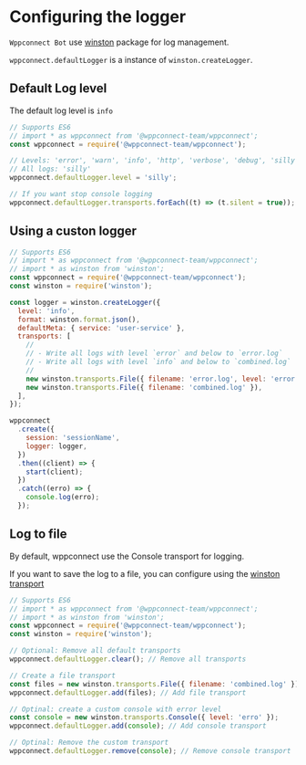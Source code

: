 # Configuring the logger

`Wppconnect Bot` use [winston](https://github.com/winstonjs/winston) package for log management.

`wppconnect.defaultLogger` is a instance of `winston.createLogger`.

## Default Log level

The default log level is `info`

```javascript
// Supports ES6
// import * as wppconnect from '@wppconnect-team/wppconnect';
const wppconnect = require('@wppconnect-team/wppconnect');

// Levels: 'error', 'warn', 'info', 'http', 'verbose', 'debug', 'silly'
// All logs: 'silly'
wppconnect.defaultLogger.level = 'silly';

// If you want stop console logging
wppconnect.defaultLogger.transports.forEach((t) => (t.silent = true));
```

## Using a custon logger

```javascript
// Supports ES6
// import * as wppconnect from '@wppconnect-team/wppconnect';
// import * as winston from 'winston';
const wppconnect = require('@wppconnect-team/wppconnect');
const winston = require('winston');

const logger = winston.createLogger({
  level: 'info',
  format: winston.format.json(),
  defaultMeta: { service: 'user-service' },
  transports: [
    //
    // - Write all logs with level `error` and below to `error.log`
    // - Write all logs with level `info` and below to `combined.log`
    //
    new winston.transports.File({ filename: 'error.log', level: 'error' }),
    new winston.transports.File({ filename: 'combined.log' }),
  ],
});

wppconnect
  .create({
    session: 'sessionName',
    logger: logger,
  })
  .then((client) => {
    start(client);
  })
  .catch((erro) => {
    console.log(erro);
  });
```

## Log to file

By default, wppconnect use the Console transport for logging.

If you want to save the log to a file, you can configure
using the [winston transport](https://github.com/winstonjs/winston#transports)

```javascript
// Supports ES6
// import * as wppconnect from '@wppconnect-team/wppconnect';
// import * as winston from 'winston';
const wppconnect = require('@wppconnect-team/wppconnect');
const winston = require('winston');

// Optional: Remove all default transports
wppconnect.defaultLogger.clear(); // Remove all transports

// Create a file transport
const files = new winston.transports.File({ filename: 'combined.log' });
wppconnect.defaultLogger.add(files); // Add file transport

// Optinal: create a custom console with error level
const console = new winston.transports.Console({ level: 'erro' });
wppconnect.defaultLogger.add(console); // Add console transport

// Optinal: Remove the custom transport
wppconnect.defaultLogger.remove(console); // Remove console transport
```
